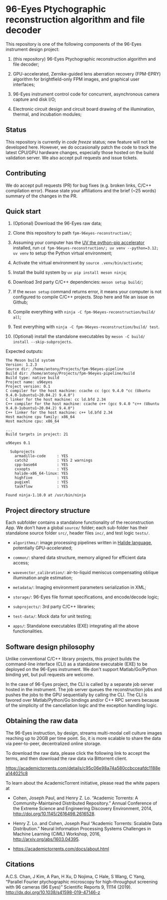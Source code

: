 # 96-Eyes Ptychographic reconstruction algorithm and file decoder

This repository is one of the following components of the 96-Eyes instrument design project:

1. (this repository) 96-Eyes Ptychographic reconstruction algorithm and file
   decoder;

2. GPU-accelerated, Zernike-guided lens aberration recovery (FPM-EPRY) algorithm for
   brightfield-only FPM images, and graphical user interfaces;

3. 96-Eyes instrument control code for concurrent, asynchronous camera capture
   and disk I/O;

4. Electronic circuit design and circuit board drawing of the illumination,
   thermal, and incubation modules;

## Status

This repository is currently in *code freeze* status; new feature will not be
developed here. However, we do occasionally patch the code to track the latest
CPU/GPU hardware changes, especially those hosted on the build validation
server. We also accept pull requests and issue tickets.

## Contributing

We do accept pull requests (PR) for bug fixes (e.g. broken links, C/C++
compilation error). Please state your affiliations and the brief (~25 words)
summary of the changes in the PR.

## Quick start

1. (Optional) Download the 96-Eyes raw data;

2. Clone this repository to path `fpm-96eyes-reconstruction/`;

3. Assuming your computer has the [UV the python-pip
   accelerator](https://docs.astral.sh/uv/#installation) installed, run `cd
   fpm-96eyes-reconstruction/; uv venv --python=3.12; uv venv` to setup the
   Python virtual environment;

4. Activate the virtual environment by `source .venv/bin/activate`;

5. Install the build system by `uv pip install meson ninja`;

6. Download 3rd party C/C++ dependencies: `meson setup build/`;

7. If the `meson setup` command returns error, it means your computer is not
   configured to compile C/C++ projects. Stop here and file an issue on Github;

8. Compile everything with `ninja -C fpm-96eyes-reconstruction/build/ all`;

9. Test everything with `ninja -C fpm-96eyes-reconstruction/build/ test`.

10. (Optional) install the standalone executables by `meson -C build/ install
    --skip-subprojects`.

Expected outputs:

```shell
The Meson build system
Version: 1.2.3
Source dir: /home/antony/Projects/fpm-96eyes-pipeline
Build dir: /home/antony/Projects/fpm-96eyes-pipeline/build
Build type: native build
Project name: u96eyes
Project version: 0.1
C compiler for the host machine: ccache cc (gcc 9.4.0 "cc (Ubuntu 9.4.0-1ubuntu1~20.04.2) 9.4.0")
C linker for the host machine: cc ld.bfd 2.34
C++ compiler for the host machine: ccache c++ (gcc 9.4.0 "c++ (Ubuntu 9.4.0-1ubuntu1~20.04.2) 9.4.0")
C++ linker for the host machine: c++ ld.bfd 2.34
Host machine cpu family: x86_64
Host machine cpu: x86_64

...
Build targets in project: 21

u96eyes 0.1

  Subprojects
    armadillo-code     : YES
    catch2             : YES 2 warnings
    cpp-base64         : YES
    cxxopts            : YES
    halide-x86_64-linux: YES
    highfive           : YES
    pugixml            : YES
    taskflow           : YES

Found ninja-1.10.0 at /usr/bin/ninja
```

## Project directory structure

Each subfolder contains a standalone functionality of the reconstruction App. We
don't have a global `source/` folder; each sub-folder has their standalone
source folder `src/`, header files `inc/`, and test logic `tests/`.

- `algorithms/`: image processing pipelines written in [Halide language](https://doi.org/10.1145/3150211),
  potentially GPU-accelerated;

- `common/`: shared data structure, memory aligned for efficient data access;

- `wavevector_calibration/`: air-to-liquid meniscus compensating oblique illumination angle estimation;

- `metadata/`: Imaging environment parameters serialization in XML;

- `storage/`: 96-Eyes file format specifications, and encode/decode logic;

- `subprojects/`: 3rd party C/C++ libraries;

- `test-data/`: Mock data for unit testing;

- `apps/`: Standalone executables (EXE) integrating all the above functionalities.


## Software design philosophy

Unlike conventional C/C++ library projects, this project builds the command-line
interface (CLI) as a standalone executable (EXE) to be deployed on the 96-Eyes
instrument. We don't support Matlab/Go/Python binding yet, but pull requests are
welcome.

In the case of 96-Eyes project, the CLI is called by a separate job server
hosted in the instrument. The job server queues the reconstruction jobs and
pushes the jobs to the GPU sequentially by calling the CLI. The CLI is favored
over Matlab/Python/Go bindings and/or C++ RPC servers because of the simplicity
of the cancellation logic and the exception handling logic.

## Obtaining the raw data

The 96-Eyes instruction, by design, streams multi-modal cell culture images
reaching up to 20GB per time point. So, it is more scalable to share the data
via peer-to-peer, decentralized online storage.

To download the raw data, please click the following link to accept the terms,
and then download the raw data via Bittorrent client.

https://academictorrents.com/details/c95c06e98a74a580ccbcceafdc1188ea144021c8

To learn about the AcademicTorrent initiative, please read the white papers at

- Cohen, Joseph Paul, and Henry Z. Lo. “Academic Torrents: A
  Community-Maintained Distributed Repository.” Annual Conference of the Extreme
  Science and Engineering Discovery Environment, 2014,
  http://doi.org/10.1145/2616498.2616528.

- Henry Z. Lo. and Cohen, Joseph Paul “Academic Torrents: Scalable Data
  Distribution.” Neural Information Processing Systems Challenges in Machine
  Learning (CiML) Workshop, 2016, http://arxiv.org/abs/1603.04395.

- https://academictorrents.com/docs/about.html

## Citations

A.C.S. Chan, J Kim, A Pan, H Xu, D Nojima, C Hale, S Wang, C Yang, “Parallel
Fourier ptychographic microscopy for high-throughput screening with 96 cameras
(96 Eyes)” Scientific Reports 9, 11114 (2019). http://dx.doi.org/10.1038/s41598-019-47146-z